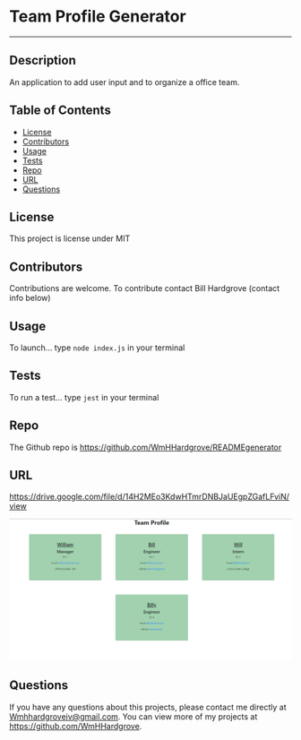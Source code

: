 # Team Profile Generator
---
  
  ## Description 
  An application to add user input and to organize a office team.
  
  
  ## Table of Contents
  * [License](#license)
  * [Contributors](#contributors)
  * [Usage](#usage)
  * [Tests](#tests)
  * [Repo](#repo)
  * [URL](#url)
  * [Questions](#questions)
  
 
  ## License 
  This project is license under MIT

  ## Contributors
  Contributions are welcome.  To contribute contact Bill Hardgrove (contact info below)
    


  ## Usage
  To launch... type ```node index.js``` in your terminal

  ## Tests
  To run a test... type ```jest``` in your  terminal
  

  ## Repo
  The Github repo is https://github.com/WmHHardgrove/READMEgenerator

  ##  URL
  https://drive.google.com/file/d/14H2MEo3KdwHTmrDNBJaUEgpZGafLFviN/view 

  <img src="./dist/HTMLTeamProfile.png" alt="Generatedd HTML page screenshot" >

  ## Questions
  If you have any questions about this projects, please contact me directly at Wmhhardgroveiv@gmail.com. You can view more of my projects at https://github.com/WmHHardgrove.
